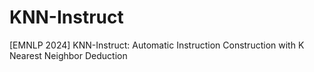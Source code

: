 # KNN-Instruct
[EMNLP 2024] KNN-Instruct: Automatic Instruction Construction with K Nearest Neighbor Deduction
